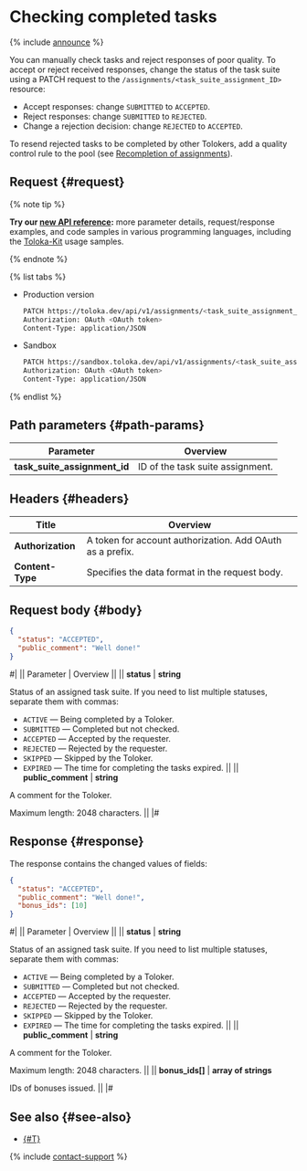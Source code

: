 # Checking completed tasks

{% include [announce](../_includes/announce.md) %}

You can manually check tasks and reject responses of poor quality. To accept or reject received responses, change the status of the task suite using a PATCH request to the `/assignments/<task_suite_assignment_ID>` resource:

- Accept responses: change `SUBMITTED` to `ACCEPTED`.
- Reject responses: change `SUBMITTED` to `REJECTED`.
- Change a rejection decision: change `REJECTED` to `ACCEPTED`.

To resend rejected tasks to be completed by other Tolokers, add a quality control rule to the pool (see [Recompletion of assignments](restore-task-overlap.md)).

## Request {#request}

{% note tip %}

**Try our [new API reference](https://toloka.ai/docs/api/api-reference/#get-/assignments/-id-):** more parameter details, request/response examples, and code samples in various programming languages, including the [Toloka-Kit](../../toloka-kit/index.md) usage samples.

{% endnote %}

{% list tabs %}

- Production version

    ```bash
    PATCH https://toloka.dev/api/v1/assignments/<task_suite_assignment_id>
    Authorization: OAuth <OAuth token>
    Content-Type: application/JSON
    ```

- Sandbox

    ```bash
    PATCH https://sandbox.toloka.dev/api/v1/assignments/<task_suite_assignment_id>
    Authorization: OAuth <OAuth token>
    Content-Type: application/JSON
    ```

{% endlist %}

## Path parameters {#path-params}

Parameter | Overview
----- | -----
**task_suite_assignment_id** | ID of the task suite assignment.

## Headers {#headers}

Title | Overview
----- | -----
**Authorization** | A token for account authorization. Add OAuth as a prefix.
**Content-Type** | Specifies the data format in the request body.

## Request body {#body}

```json
{
  "status": "ACCEPTED",
  "public_comment": "Well done!"
}
```

#|
|| Parameter | Overview ||
|| **status** | **string**

Status of an assigned task suite. If you need to list multiple statuses, separate them with commas:

- `ACTIVE` — Being completed by a Toloker.
- `SUBMITTED` — Completed but not checked.
- `ACCEPTED` — Accepted by the requester.
- `REJECTED` — Rejected by the requester.
- `SKIPPED` — Skipped by the Toloker.
- `EXPIRED` — The time for completing the tasks expired.
||
|| **public_comment** | **string**

A comment for the Toloker.

Maximum length: 2048 characters. ||
|#

## Response {#response}

The response contains the changed values of fields:

```json
{
  "status": "ACCEPTED",
  "public_comment": "Well done!",
  "bonus_ids": [10]
}
```

#|
|| Parameter | Overview ||
|| **status** | **string**

Status of an assigned task suite. If you need to list multiple statuses, separate them with commas:

- `ACTIVE` — Being completed by a Toloker.
- `SUBMITTED` — Completed but not checked.
- `ACCEPTED` — Accepted by the requester.
- `REJECTED` — Rejected by the requester.
- `SKIPPED` — Skipped by the Toloker.
- `EXPIRED` — The time for completing the tasks expired.
||
|| **public_comment** | **string**

A comment for the Toloker.

Maximum length: 2048 characters. ||
|| **bonus_ids[]** | **array of strings**

IDs of bonuses issued. ||
|#

## See also {#see-also}

- [{#T}](../../guide/concepts/accept.md)

{% include [contact-support](../../guide/_includes/contact-support.md) %}